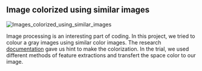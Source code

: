 ## Image colorized using similar images
![Images_colorized_using_similar_images](https://github.com/Miightx/Gray_images_to-colored/assets/117952621/07c5d839-df28-4a4b-a0ca-6313aa80f13f)

Image processing is an interesting part of coding. In this project, we tried to colour a gray images using similar color images. The research [documentation](https://www.researchgate.net/publication/262353941_Image_colorization_using_similar_images) gave us hint to make the colorization. In the trial, we used different methods of feature extractions and transfert the space color to our image. 
